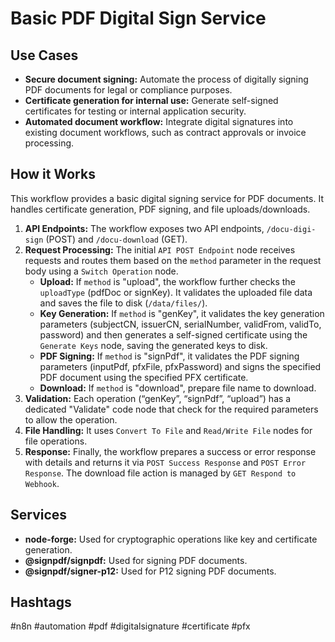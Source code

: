 # Basic PDF Digital Sign Service

## Use Cases

- **Secure document signing:** Automate the process of digitally signing PDF documents for legal or compliance purposes.
- **Certificate generation for internal use:**  Generate self-signed certificates for testing or internal application security.
- **Automated document workflow:** Integrate digital signatures into existing document workflows, such as contract approvals or invoice processing.

## How it Works

This workflow provides a basic digital signing service for PDF documents. It handles certificate generation, PDF signing, and file uploads/downloads.

1.  **API Endpoints:** The workflow exposes two API endpoints, `/docu-digi-sign` (POST) and `/docu-download` (GET).
2.  **Request Processing:** The initial `API POST Endpoint` node receives requests and routes them based on the `method` parameter in the request body using a `Switch Operation` node.
    *   **Upload:**  If `method` is "upload", the workflow further checks the `uploadType` (pdfDoc or signKey). It validates the uploaded file data and saves the file to disk (`/data/files/`).
    *   **Key Generation:** If `method` is "genKey", it validates the key generation parameters (subjectCN, issuerCN, serialNumber, validFrom, validTo, password) and then generates a self-signed certificate using the `Generate Keys` node, saving the generated keys to disk.
    *   **PDF Signing:** If `method` is "signPdf", it validates the PDF signing parameters (inputPdf, pfxFile, pfxPassword) and signs the specified PDF document using the specified PFX certificate.
    *   **Download:** If `method` is "download", prepare file name to download.
3.  **Validation:** Each operation (“genKey”, “signPdf”, “upload”) has a dedicated "Validate" code node that check for the required parameters to allow the operation.
4.  **File Handling:** It uses `Convert To File` and `Read/Write File` nodes for file operations.
5.  **Response:** Finally, the workflow prepares a success or error response with details and returns it via `POST Success Response` and `POST Error Response`. The download file action is managed by `GET Respond to Webhook`.

## Services

-   **node-forge:** Used for cryptographic operations like key and certificate generation.
-   **@signpdf/signpdf:** Used for signing PDF documents.
-   **@signpdf/signer-p12:** Used for P12 signing PDF documents.

## Hashtags

#n8n #automation #pdf #digitalsignature #certificate #pfx
